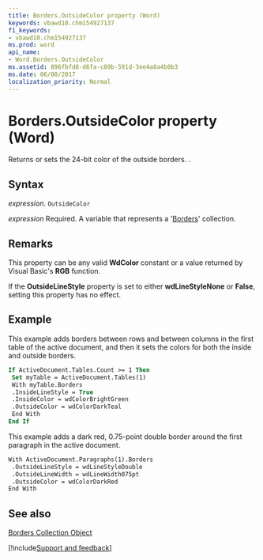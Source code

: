 ```yaml
---
title: Borders.OutsideColor property (Word)
keywords: vbawd10.chm154927137
f1_keywords:
- vbawd10.chm154927137
ms.prod: word
api_name:
- Word.Borders.OutsideColor
ms.assetid: 896fbfd8-d6fa-c89b-591d-3ee4a8a4b0b3
ms.date: 06/08/2017
localization_priority: Normal
---
```



# Borders.OutsideColor property (Word)

Returns or sets the 24-bit color of the outside borders. .


## Syntax

_expression_. `OutsideColor`

_expression_ Required. A variable that represents a '[Borders](Word.borders.md)' collection.


## Remarks

This property can be any valid  **WdColor** constant or a value returned by Visual Basic's **RGB** function.

If the  **OutsideLineStyle** property is set to either **wdLineStyleNone** or **False**, setting this property has no effect.


## Example

This example adds borders between rows and between columns in the first table of the active document, and then it sets the colors for both the inside and outside borders.


```vb
If ActiveDocument.Tables.Count >= 1 Then 
 Set myTable = ActiveDocument.Tables(1) 
 With myTable.Borders 
 .InsideLineStyle = True 
 .InsideColor = wdColorBrightGreen 
 .OutsideColor = wdColorDarkTeal 
 End With 
End If
```

This example adds a dark red, 0.75-point double border around the first paragraph in the active document.




```vb
With ActiveDocument.Paragraphs(1).Borders 
 .OutsideLineStyle = wdLineStyleDouble 
 .OutsideLineWidth = wdLineWidth075pt 
 .OutsideColor = wdColorDarkRed 
End With
```


## See also


[Borders Collection Object](Word.borders.md)

[!include[Support and feedback](~/includes/feedback-boilerplate.md)]